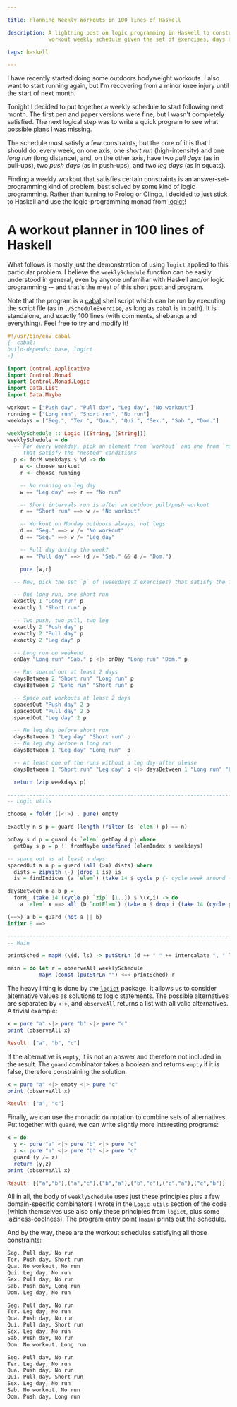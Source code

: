 ```yaml
---

title: Planning Weekly Workouts in 100 lines of Haskell

description: A lightning post on logic programming in Haskell to construct a
             workout weekly schedule given the set of exercises, days and constraints.

tags: haskell

---
```


I have recently started doing some outdoors bodyweight workouts.
I also want to start running again, but I'm recovering from a minor knee injury
until the start of next month.

Tonight I decided to put together a weekly schedule to start following next
month. The first pen and paper versions were fine, but I wasn't completely
satisfied. The next logical step was to write a quick program to see what
possible plans I was missing.

The schedule must satisfy a few constraints, but the core of it is that I should
do, every week, on one axis, one *short run* (high-intensity) and one *long run*
(long distance), and, on the other axis, have two *pull days* (as in pull-ups),
two *push days* (as in push-ups), and two *leg days* (as in squats).

Finding a weekly workout that satisfies certain constraints is an
answer-set-programming kind of problem, best solved by some kind of logic
programming. Rather than turning to Prolog or
[Clingo](https://potassco.org/clingo/), I decided to just stick to Haskell and
use the logic-programming monad from [logict](https://hackage.haskell.org/package/logict)!

# A workout planner in 100 lines of Haskell

What follows is mostly just the demonstration of using `logict` applied to this
particular problem. I believe the `weeklySchedule` function can be easily understood
in general, even by anyone unfamiliar with Haskell and/or logic programming --
and that's the meat of this short post and program.

Note that the program is a
[cabal](https://cabal.readthedocs.io/en/latest/index.html) shell script which
can be run by executing the script file (as in `./ScheduleExercise`, as long as
`cabal` is in path). It is standalone, and exactly 100 lines (with comments,
shebangs and everything). Feel free to try and modify it!

```haskell
#!/usr/bin/env cabal
{- cabal:
build-depends: base, logict
-}

import Control.Applicative
import Control.Monad
import Control.Monad.Logic
import Data.List
import Data.Maybe

workout = ["Push day", "Pull day", "Leg day", "No workout"]
running = ["Long run", "Short run", "No run"]
weekdays = ["Seg.", "Ter.", "Qua.", "Qui.", "Sex.", "Sab.", "Dom."]

weeklySchedule :: Logic [(String, [String])]
weeklySchedule = do
  -- For every weekday, pick an element from `workout` and one from `running`
  -- that satisfy the "nested" conditions
  p <- forM weekdays $ \d -> do
    w <- choose workout
    r <- choose running

    -- No running on leg day
    w == "Leg day" ==> r == "No run"

    -- Short intervals run is after an outdoor pull/push workout
    r == "Short run" ==> w /= "No workout"

    -- Workout on Monday outdoors always, not legs
    d == "Seg." ==> w /= "No workout"
    d == "Seg." ==> w /= "Leg day"

    -- Pull day during the week?
    w == "Pull day" ==> (d /= "Sab." && d /= "Dom.")

    pure [w,r]

  -- Now, pick the set `p` of (weekdays X exercises) that satisfy the following conditions:

  -- One long run, one short run
  exactly 1 "Long run" p
  exactly 1 "Short run" p

  -- Two push, two pull, two leg
  exactly 2 "Push day" p
  exactly 2 "Pull day" p
  exactly 2 "Leg day" p

  -- Long run on weekend
  onDay "Long run" "Sab." p <|> onDay "Long run" "Dom." p

  -- Run spaced out at least 2 days
  daysBetween 2 "Short run" "Long run" p
  daysBetween 2 "Long run" "Short run" p

  -- Space out workouts at least 2 days
  spacedOut "Push day" 2 p
  spacedOut "Pull day" 2 p
  spacedOut "Leg day" 2 p

  -- No leg day before short run
  daysBetween 1 "Leg day" "Short run" p
  -- No leg day before a long run
  daysBetween 1 "Leg day" "Long run"  p

  -- At least one of the runs without a leg day after please
  daysBetween 1 "Short run" "Leg day" p <|> daysBetween 1 "Long run" "Leg day" p

  return (zip weekdays p)

--------------------------------------------------------------------------------
-- Logic utils

choose = foldr ((<|>) . pure) empty

exactly n s p = guard (length (filter (s `elem`) p) == n)

onDay s d p = guard (s `elem` getDay d p) where
  getDay s p = p !! fromMaybe undefined (elemIndex s weekdays)

-- space out as at least n days
spacedOut a n p = guard (all (>n) dists) where
  dists = zipWith (-) (drop 1 is) is
  is = findIndices (a `elem`) (take 14 $ cycle p {- cycle week around -})

daysBetween n a b p =
  forM_ (take 14 (cycle p) `zip` [1..]) $ \(x,i) -> do
    a `elem` x ==> all (b `notElem`) (take n $ drop i (take 14 (cycle p)))

(==>) a b = guard (not a || b)
infixr 0 ==>

--------------------------------------------------------------------------------
-- Main

printSched = mapM (\(d, ls) -> putStrLn (d ++ " " ++ intercalate ", " ls))

main = do let r = observeAll weeklySchedule
          mapM (const (putStrLn "") <=< printSched) r
```

The heavy lifting is done by the [`logict`](https://hackage.haskell.org/package/logict) package. 
It allows us to consider alternative values as solutions to logic statements.
The possible alternatives are separated by `<|>`, and `observeAll` returns
a list with all valid alternatives. A trivial example:

```haskell
x = pure "a" <|> pure "b" <|> pure "c"
print (observeAll x)

Result: ["a", "b", "c"]
```

If the alternative is `empty`, it is not an answer and therefore not included in the result.
The `guard` combinator takes a boolean and returns `empty` if it is false,
therefore constraining the solution.

```haskell
x = pure "a" <|> empty <|> pure "c"
print (observeAll x)

Result: ["a", "c"]
```

Finally, we can use the monadic `do` notation to combine sets of alternatives.
Put together with `guard`, we can write slightly more interesting programs:
```haskell
x = do
  y <- pure "a" <|> pure "b" <|> pure "c"
  z <- pure "a" <|> pure "b" <|> pure "c"
  guard (y /= z)
  return (y,z)
print (observeAll x)

Result: [("a","b"),("a","c"),("b","a"),("b","c"),("c","a"),("c","b")]
```

All in all, the body of `weeklySchedule` uses just these principles plus a few
domain-specific combinators I wrote in the `Logic utils` section of the code
(which themselves use also only these principles from `logict`, plus some
laziness-coolness). The program entry point (`main`) prints out the
schedule.

And by the way, these are the workout schedules satisfying all those constraints:

```txt
Seg. Pull day, No run
Ter. Push day, Short run
Qua. No workout, No run
Qui. Leg day, No run
Sex. Pull day, No run
Sab. Push day, Long run
Dom. Leg day, No run

Seg. Pull day, No run
Ter. Leg day, No run
Qua. Push day, No run
Qui. Pull day, Short run
Sex. Leg day, No run
Sab. Push day, No run
Dom. No workout, Long run

Seg. Pull day, No run
Ter. Leg day, No run
Qua. Push day, No run
Qui. Pull day, Short run
Sex. Leg day, No run
Sab. No workout, No run
Dom. Push day, Long run
```
